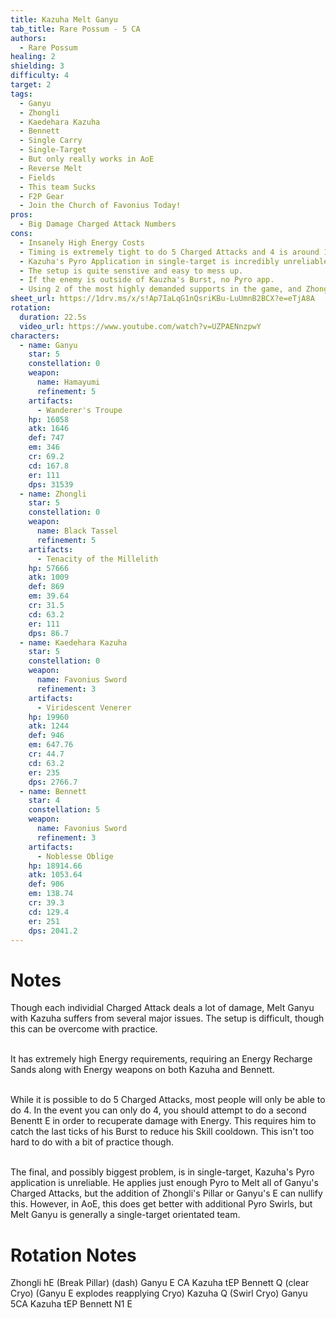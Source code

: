 ```yaml
---
title: Kazuha Melt Ganyu
tab_title: Rare Possum - 5 CA
authors:
  - Rare Possum
healing: 2
shielding: 3
difficulty: 4
target: 2
tags:
  - Ganyu
  - Zhongli
  - Kaedehara Kazuha
  - Bennett
  - Single Carry
  - Single-Target
  - But only really works in AoE
  - Reverse Melt
  - Fields
  - This team Sucks
  - F2P Gear
  - Join the Church of Favonius Today!
pros:
  - Big Damage Charged Attack Numbers
cons:
  - Insanely High Energy Costs 
  - Timing is extremely tight to do 5 Charged Attacks and 4 is around 15% DPS decrease
  - Kazuha's Pyro Application in single-target is incredibly unreliable. Zhonglis E and Ganyu's E will gurantee that you loss control.
  - The setup is quite senstive and easy to mess up. 
  - If the enemy is outside of Kauzha's Burst, no Pyro app. 
  - Using 2 of the most highly demanded supports in the game, and Zhongli on top. All for this. 
sheet_url: https://1drv.ms/x/s!Ap7IaLqG1nQsriKBu-LuUmnB2BCX?e=eTjA8A
rotation:
  duration: 22.5s
  video_url: https://www.youtube.com/watch?v=UZPAENnzpwY
characters:
  - name: Ganyu
    star: 5
    constellation: 0
    weapon:
      name: Hamayumi
      refinement: 5
    artifacts:
      - Wanderer's Troupe
    hp: 16058
    atk: 1646
    def: 747
    em: 346
    cr: 69.2
    cd: 167.8
    er: 111
    dps: 31539
  - name: Zhongli
    star: 5
    constellation: 0
    weapon:
      name: Black Tassel
      refinement: 5
    artifacts:
      - Tenacity of the Millelith
    hp: 57666
    atk: 1009
    def: 869
    em: 39.64
    cr: 31.5
    cd: 63.2
    er: 111
    dps: 86.7
  - name: Kaedehara Kazuha
    star: 5
    constellation: 0
    weapon:
      name: Favonius Sword
      refinement: 3
    artifacts:
      - Viridescent Venerer
    hp: 19960
    atk: 1244
    def: 946
    em: 647.76
    cr: 44.7
    cd: 63.2
    er: 235
    dps: 2766.7
  - name: Bennett
    star: 4
    constellation: 5
    weapon:
      name: Favonius Sword
      refinement: 3
    artifacts:
      - Noblesse Oblige
    hp: 18914.66
    atk: 1053.64
    def: 906
    em: 138.74
    cr: 39.3
    cd: 129.4
    er: 251
    dps: 2041.2
---
```


# **Notes**
Though each individial Charged Attack deals a lot of damage, Melt Ganyu with Kazuha suffers from several major issues. The setup is difficult, though this can be overcome with practice.
<br></br>

It has extremely high Energy requirements, requiring an Energy Recharge Sands along with Energy weapons on both Kazuha and Bennett.
<br></br>

While it is possible to do 5 Charged Attacks, most people will only be able to do 4. In the event you can only do 4, you should attempt to do a second Benentt E in order to recuperate damage with Energy. This requires him to catch the last ticks of his Burst to reduce his Skill cooldown. This isn't too hard to do with a bit of practice though. 
<br></br>

The final, and possibly biggest problem, is in single-target, Kazuha's Pyro application is unreliable. He applies just enough Pyro to Melt all of Ganyu's Charged Attacks, but the addition of Zhongli's Pillar or Ganyu's E can nullify this. However, in AoE, this does get better with additional Pyro Swirls, but Melt Ganyu is generally a single-target orientated team.

# **Rotation Notes**

Zhongli hE (Break Pillar) (dash)
Ganyu E CA
Kazuha tEP
Bennett Q (clear Cryo)
(Ganyu E explodes reapplying Cryo)
Kazuha Q (Swirl Cryo)
Ganyu 5CA
Kazuha tEP
Bennett N1 E

